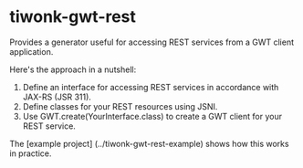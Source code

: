 tiwonk-gwt-rest
===============

Provides a generator useful for accessing REST services from a GWT client application.

Here's the approach in a nutshell:

1. Define an interface for accessing REST services in accordance with JAX-RS (JSR 311).
2. Define classes for your REST resources using JSNI.
3. Use GWT.create(YourInterface.class) to create a GWT client for your REST service.

The [example project] (../tiwonk-gwt-rest-example) shows how this works in practice.